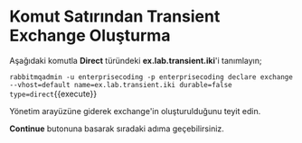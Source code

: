# Komut Satırından Transient Exchange Oluşturma

Aşağıdaki komutla **Direct** türündeki **ex.lab.transient.iki**'i tanımlayın;

`rabbitmqadmin -u enterprisecoding -p enterprisecoding declare exchange --vhost=default name=ex.lab.transient.iki durable=false type=direct`{{execute}}

Yönetim arayüzüne giderek exchange'in oluşturulduğunu teyit edin.

**Continue** butonuna basarak sıradaki adıma geçebilirsiniz.